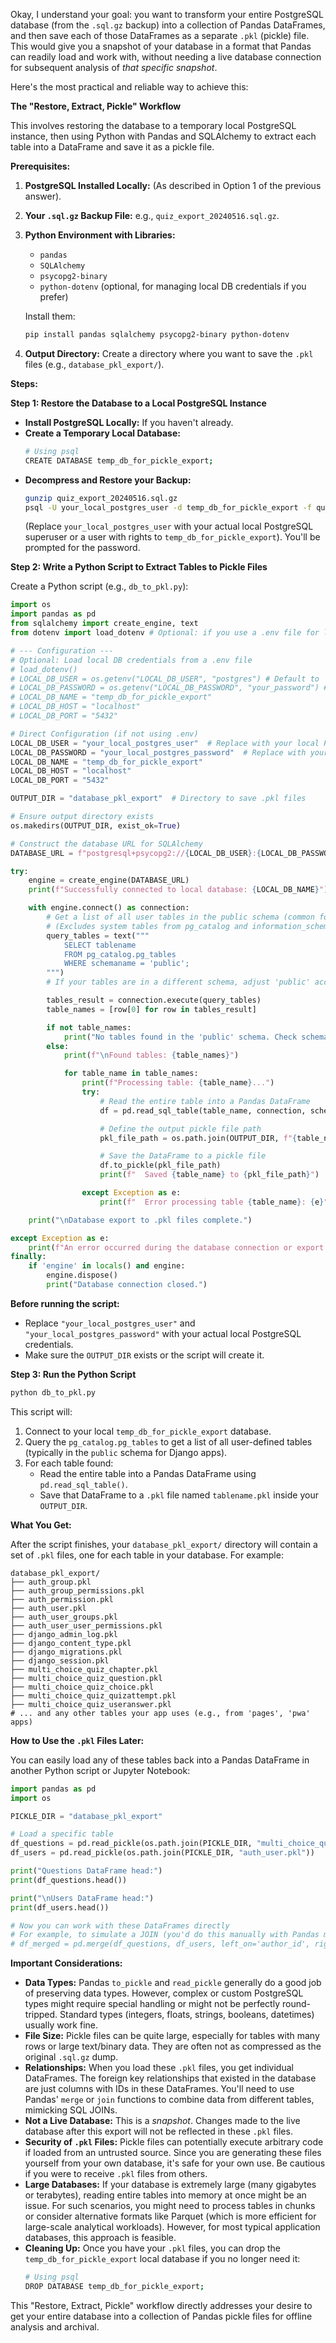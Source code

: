Okay, I understand your goal: you want to transform your entire PostgreSQL database (from the `.sql.gz` backup) into a collection of Pandas DataFrames, and then save each of those DataFrames as a separate `.pkl` (pickle) file. This would give you a snapshot of your database in a format that Pandas can readily load and work with, without needing a live database connection for subsequent analysis of *that specific snapshot*.

Here's the most practical and reliable way to achieve this:

**The "Restore, Extract, Pickle" Workflow**

This involves restoring the database to a temporary local PostgreSQL instance, then using Python with Pandas and SQLAlchemy to extract each table into a DataFrame and save it as a pickle file.

**Prerequisites:**

1.  **PostgreSQL Installed Locally:** (As described in Option 1 of the previous answer).
2.  **Your `.sql.gz` Backup File:** e.g., `quiz_export_20240516.sql.gz`.
3.  **Python Environment with Libraries:**
    *   `pandas`
    *   `SQLAlchemy`
    *   `psycopg2-binary`
    *   `python-dotenv` (optional, for managing local DB credentials if you prefer)

    Install them:
    ```bash
    pip install pandas sqlalchemy psycopg2-binary python-dotenv
    ```
4.  **Output Directory:** Create a directory where you want to save the `.pkl` files (e.g., `database_pkl_export/`).

**Steps:**

**Step 1: Restore the Database to a Local PostgreSQL Instance**

*   **Install PostgreSQL Locally:** If you haven't already.
*   **Create a Temporary Local Database:**
    ```bash
    # Using psql
    CREATE DATABASE temp_db_for_pickle_export;
    ```
*   **Decompress and Restore your Backup:**
    ```bash
    gunzip quiz_export_20240516.sql.gz
    psql -U your_local_postgres_user -d temp_db_for_pickle_export -f quiz_export_20240516.sql
    ```
    (Replace `your_local_postgres_user` with your actual local PostgreSQL superuser or a user with rights to `temp_db_for_pickle_export`). You'll be prompted for the password.

**Step 2: Write a Python Script to Extract Tables to Pickle Files**

Create a Python script (e.g., `db_to_pkl.py`):

```python
import os
import pandas as pd
from sqlalchemy import create_engine, text
from dotenv import load_dotenv # Optional: if you use a .env file for local DB credentials

# --- Configuration ---
# Optional: Load local DB credentials from a .env file
# load_dotenv()
# LOCAL_DB_USER = os.getenv("LOCAL_DB_USER", "postgres") # Default to 'postgres' or your local user
# LOCAL_DB_PASSWORD = os.getenv("LOCAL_DB_PASSWORD", "your_password") # Your local DB password
# LOCAL_DB_NAME = "temp_db_for_pickle_export"
# LOCAL_DB_HOST = "localhost"
# LOCAL_DB_PORT = "5432"

# Direct Configuration (if not using .env)
LOCAL_DB_USER = "your_local_postgres_user"  # Replace with your local PostgreSQL username
LOCAL_DB_PASSWORD = "your_local_postgres_password"  # Replace with your password
LOCAL_DB_NAME = "temp_db_for_pickle_export"
LOCAL_DB_HOST = "localhost"
LOCAL_DB_PORT = "5432"

OUTPUT_DIR = "database_pkl_export"  # Directory to save .pkl files

# Ensure output directory exists
os.makedirs(OUTPUT_DIR, exist_ok=True)

# Construct the database URL for SQLAlchemy
DATABASE_URL = f"postgresql+psycopg2://{LOCAL_DB_USER}:{LOCAL_DB_PASSWORD}@{LOCAL_DB_HOST}:{LOCAL_DB_PORT}/{LOCAL_DB_NAME}"

try:
    engine = create_engine(DATABASE_URL)
    print(f"Successfully connected to local database: {LOCAL_DB_NAME}")

    with engine.connect() as connection:
        # Get a list of all user tables in the public schema (common for Django apps)
        # (Excludes system tables from pg_catalog and information_schema)
        query_tables = text("""
            SELECT tablename
            FROM pg_catalog.pg_tables
            WHERE schemaname = 'public';
        """)
        # If your tables are in a different schema, adjust 'public' accordingly.

        tables_result = connection.execute(query_tables)
        table_names = [row[0] for row in tables_result]

        if not table_names:
            print("No tables found in the 'public' schema. Check schema name or database content.")
        else:
            print(f"\nFound tables: {table_names}")

            for table_name in table_names:
                print(f"Processing table: {table_name}...")
                try:
                    # Read the entire table into a Pandas DataFrame
                    df = pd.read_sql_table(table_name, connection, schema='public') # Specify schema if needed

                    # Define the output pickle file path
                    pkl_file_path = os.path.join(OUTPUT_DIR, f"{table_name}.pkl")

                    # Save the DataFrame to a pickle file
                    df.to_pickle(pkl_file_path)
                    print(f"  Saved {table_name} to {pkl_file_path}")

                except Exception as e:
                    print(f"  Error processing table {table_name}: {e}")

    print("\nDatabase export to .pkl files complete.")

except Exception as e:
    print(f"An error occurred during the database connection or export process: {e}")
finally:
    if 'engine' in locals() and engine:
        engine.dispose()
        print("Database connection closed.")

```

**Before running the script:**

*   Replace `"your_local_postgres_user"` and `"your_local_postgres_password"` with your actual local PostgreSQL credentials.
*   Make sure the `OUTPUT_DIR` exists or the script will create it.

**Step 3: Run the Python Script**

```bash
python db_to_pkl.py
```

This script will:
1.  Connect to your local `temp_db_for_pickle_export` database.
2.  Query the `pg_catalog.pg_tables` to get a list of all user-defined tables (typically in the `public` schema for Django apps).
3.  For each table found:
    *   Read the entire table into a Pandas DataFrame using `pd.read_sql_table()`.
    *   Save that DataFrame to a `.pkl` file named `tablename.pkl` inside your `OUTPUT_DIR`.

**What You Get:**

After the script finishes, your `database_pkl_export/` directory will contain a set of `.pkl` files, one for each table in your database. For example:

```
database_pkl_export/
├── auth_group.pkl
├── auth_group_permissions.pkl
├── auth_permission.pkl
├── auth_user.pkl
├── auth_user_groups.pkl
├── auth_user_user_permissions.pkl
├── django_admin_log.pkl
├── django_content_type.pkl
├── django_migrations.pkl
├── django_session.pkl
├── multi_choice_quiz_chapter.pkl
├── multi_choice_quiz_question.pkl
├── multi_choice_quiz_choice.pkl
├── multi_choice_quiz_quizattempt.pkl
├── multi_choice_quiz_useranswer.pkl
# ... and any other tables your app uses (e.g., from 'pages', 'pwa' apps)
```

**How to Use the `.pkl` Files Later:**

You can easily load any of these tables back into a Pandas DataFrame in another Python script or Jupyter Notebook:

```python
import pandas as pd
import os

PICKLE_DIR = "database_pkl_export"

# Load a specific table
df_questions = pd.read_pickle(os.path.join(PICKLE_DIR, "multi_choice_quiz_question.pkl"))
df_users = pd.read_pickle(os.path.join(PICKLE_DIR, "auth_user.pkl"))

print("Questions DataFrame head:")
print(df_questions.head())

print("\nUsers DataFrame head:")
print(df_users.head())

# Now you can work with these DataFrames directly
# For example, to simulate a JOIN (you'd do this manually with Pandas merge/join):
# df_merged = pd.merge(df_questions, df_users, left_on='author_id', right_on='id', how='left') # Example
```

**Important Considerations:**

*   **Data Types:** Pandas `to_pickle` and `read_pickle` generally do a good job of preserving data types. However, complex or custom PostgreSQL types might require special handling or might not be perfectly round-tripped. Standard types (integers, floats, strings, booleans, datetimes) usually work fine.
*   **File Size:** Pickle files can be quite large, especially for tables with many rows or large text/binary data. They are often not as compressed as the original `.sql.gz` dump.
*   **Relationships:** When you load these `.pkl` files, you get individual DataFrames. The foreign key relationships that existed in the database are just columns with IDs in these DataFrames. You'll need to use Pandas' `merge` or `join` functions to combine data from different tables, mimicking SQL JOINs.
*   **Not a Live Database:** This is a *snapshot*. Changes made to the live database after this export will not be reflected in these `.pkl` files.
*   **Security of `.pkl` Files:** Pickle files can potentially execute arbitrary code if loaded from an untrusted source. Since you are generating these files yourself from your own database, it's safe for your own use. Be cautious if you were to receive `.pkl` files from others.
*   **Large Databases:** If your database is extremely large (many gigabytes or terabytes), reading entire tables into memory at once might be an issue. For such scenarios, you might need to process tables in chunks or consider alternative formats like Parquet (which is more efficient for large-scale analytical workloads). However, for most typical application databases, this approach is feasible.
*   **Cleaning Up:** Once you have your `.pkl` files, you can drop the `temp_db_for_pickle_export` local database if you no longer need it:
    ```bash
    # Using psql
    DROP DATABASE temp_db_for_pickle_export;
    ```

This "Restore, Extract, Pickle" workflow directly addresses your desire to get your entire database into a collection of Pandas pickle files for offline analysis and archival.